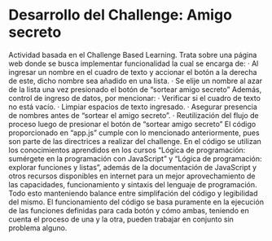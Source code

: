 # Desarrollo del Challenge: Amigo secreto
Actividad basada en el Challenge Based Learning. Trata sobre una página web donde se busca implementar funcionalidad la cual se encarga de:
·	Al ingresar un nombre en el cuadro de texto y accionar el botón a la derecha de este, dicho nombre sea añadido en una lista.
·	Se elije un nombre al azar de la lista una vez presionado el botón de “sortear amigo secreto”
Además, control de ingreso de datos, por mencionar:
·	Verificar si el cuadro de texto no está vacío.
·	Limpiar espacios de texto ingresado.
·	Asegurar presencia de nombres antes de “sortear el amigo secreto”.
·	Reutilización del flujo de proceso luego de presionar el botón de “sortear amigo secreto”
El código proporcionado en “app.js” cumple con lo mencionado anteriormente, pues son parte de las directrices a realizar del challenge.
En el código se utilizan los conocimientos aprendidos en los cursos “Lógica de programación: sumérgete en la programación con JavaScript” y “Lógica de programación: explorar funciones y listas”, además de la documentación de JavaScript y otros recursos disponibles en internet para un mejor aprovechamiento de las capacidades, funcionamiento y sintaxis del lenguaje de programación. Todo esto manteniendo balance entre simplifación del código y legibilidad del mismo.
El funcionamiento del código se basa puramente en la ejecución de las funciones definidas para cada botón y cómo ambas, teniendo en cuenta el proceso de una y la otra, pueden trabajar en conjunto sin problema alguno.
